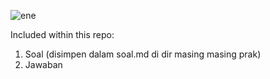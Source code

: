 ![ene](https://imgur.com/mGSv9qf.jpg)


Included within this repo:
1. Soal (disimpen dalam soal.md di dir masing masing prak)
2. Jawaban
